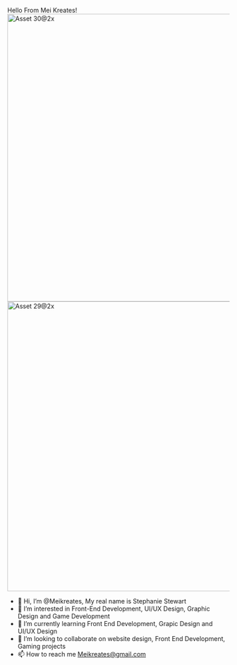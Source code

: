 
Hello From Mei Kreates!
<img width="651" alt="Asset 30@2x" src="https://github.com/Meikreates/Meikreates/assets/143436681/03a13e5f-957d-4d94-ae43-459768055c46">
<img width="656" alt="Asset 29@2x" src="https://github.com/Meikreates/Meikreates/assets/143436681/3f6c1e78-8c14-4491-933f-a63d6a1d9ff0">


- 👋 Hi, I’m @Meikreates, My real name is Stephanie Stewart
- 👀 I’m interested in Front-End Development, UI/UX Design, Graphic Design and Game Development
- 🌱 I’m currently learning Front End Development, Grapic Design and UI/UX Design
- 💞️ I’m looking to collaborate on website design, Front End Development, Gaming projects
- 📫 How to reach me Meikreates@gmail.com

<!---
Meikreates/Meikreates is a ✨ special ✨ repository because its `README.md` (this file) appears on your GitHub profile.
You can click the Preview link to take a look at your changes.
--->
